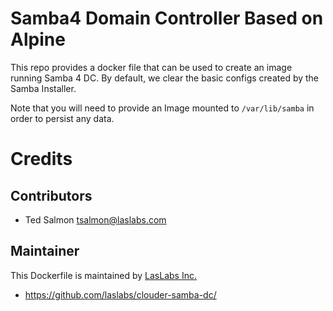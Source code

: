 Samba4 Domain Controller Based on Alpine
========================================

This repo provides a docker file that can be used to create an image running
Samba 4 DC. By default, we clear the basic configs created by the Samba Installer.

Note that you will need to provide an Image mounted to `/var/lib/samba` in order
to persist any data.

Credits
=======

Contributors
------------

* Ted Salmon <tsalmon@laslabs.com>

Maintainer
----------

This Dockerfile is maintained by [LasLabs Inc.](https://laslabs.com)

* https://github.com/laslabs/clouder-samba-dc/
